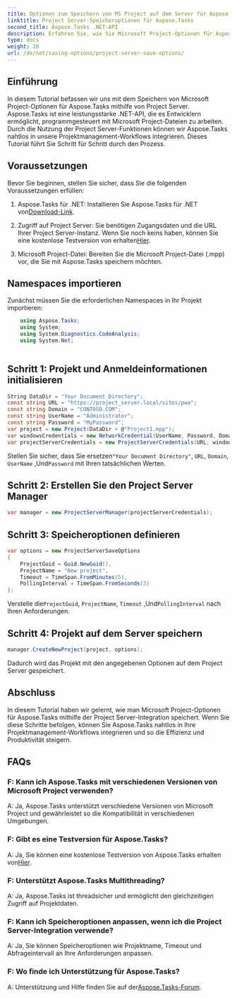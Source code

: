 ```yaml
---
title: Optionen zum Speichern von MS Project auf dem Server für Aspose.Tasks
linktitle: Project Server-Speicheroptionen für Aspose.Tasks
second_title: Aspose.Tasks .NET-API
description: Erfahren Sie, wie Sie Microsoft Project-Optionen für Aspose.Tasks mithilfe der Project Server-Integration speichern. Verbessern Sie Ihre Projektmanagement-Workflows.
type: docs
weight: 16
url: /de/net/saving-options/project-server-save-options/
---
```

## Einführung
In diesem Tutorial befassen wir uns mit dem Speichern von Microsoft Project-Optionen für Aspose.Tasks mithilfe von Project Server. Aspose.Tasks ist eine leistungsstarke .NET-API, die es Entwicklern ermöglicht, programmgesteuert mit Microsoft Project-Dateien zu arbeiten. Durch die Nutzung der Project Server-Funktionen können wir Aspose.Tasks nahtlos in unsere Projektmanagement-Workflows integrieren. Dieses Tutorial führt Sie Schritt für Schritt durch den Prozess.
## Voraussetzungen
Bevor Sie beginnen, stellen Sie sicher, dass Sie die folgenden Voraussetzungen erfüllen:
1.  Aspose.Tasks für .NET: Installieren Sie Aspose.Tasks für .NET von[Download-Link](https://releases.aspose.com/tasks/net/).
   
2. Zugriff auf Project Server: Sie benötigen Zugangsdaten und die URL Ihrer Project Server-Instanz. Wenn Sie noch keins haben, können Sie eine kostenlose Testversion von erhalten[Hier](https://releases.aspose.com/).
3. Microsoft Project-Datei: Bereiten Sie die Microsoft Project-Datei (.mpp) vor, die Sie mit Aspose.Tasks speichern möchten.

## Namespaces importieren
Zunächst müssen Sie die erforderlichen Namespaces in Ihr Projekt importieren:
```csharp
    using Aspose.Tasks;
    using System;
    using System.Diagnostics.CodeAnalysis;
    using System.Net;
    
```
## Schritt 1: Projekt und Anmeldeinformationen initialisieren
```csharp
String DataDir = "Your Document Directory";
const string URL = "https://project_server.local/sites/pwa";
const string Domain = "CONTOSO.COM";
const string UserName = "Administrator";
const string Password = "MyPassword";
var project = new Project(DataDir + @"Project1.mpp");
var windowsCredentials = new NetworkCredential(UserName, Password, Domain);
var projectServerCredentials = new ProjectServerCredentials(URL, windowsCredentials);
```
 Stellen Sie sicher, dass Sie ersetzen`"Your Document Directory"`, `URL`, `Domain`, `UserName` ,Und`Password` mit Ihren tatsächlichen Werten.
## Schritt 2: Erstellen Sie den Project Server Manager
```csharp
var manager = new ProjectServerManager(projectServerCredentials);
```
## Schritt 3: Speicheroptionen definieren
```csharp
var options = new ProjectServerSaveOptions
{
    ProjectGuid = Guid.NewGuid(),
    ProjectName = "New project",
    Timeout = TimeSpan.FromMinutes(5),
    PollingInterval = TimeSpan.FromSeconds(3)
};
```
 Verstelle die`ProjectGuid`, `ProjectName`, `Timeout` ,Und`PollingInterval` nach Ihren Anforderungen.
## Schritt 4: Projekt auf dem Server speichern
```csharp
manager.CreateNewProject(project, options);
```
Dadurch wird das Projekt mit den angegebenen Optionen auf dem Project Server gespeichert.

## Abschluss
In diesem Tutorial haben wir gelernt, wie man Microsoft Project-Optionen für Aspose.Tasks mithilfe der Project Server-Integration speichert. Wenn Sie diese Schritte befolgen, können Sie Aspose.Tasks nahtlos in Ihre Projektmanagement-Workflows integrieren und so die Effizienz und Produktivität steigern.
## FAQs
### F: Kann ich Aspose.Tasks mit verschiedenen Versionen von Microsoft Project verwenden?
A: Ja, Aspose.Tasks unterstützt verschiedene Versionen von Microsoft Project und gewährleistet so die Kompatibilität in verschiedenen Umgebungen.
### F: Gibt es eine Testversion für Aspose.Tasks?
 A: Ja, Sie können eine kostenlose Testversion von Aspose.Tasks erhalten von[Hier](https://releases.aspose.com/).
### F: Unterstützt Aspose.Tasks Multithreading?
A: Ja, Aspose.Tasks ist threadsicher und ermöglicht den gleichzeitigen Zugriff auf Projektdaten.
### F: Kann ich Speicheroptionen anpassen, wenn ich die Project Server-Integration verwende?
A: Ja, Sie können Speicheroptionen wie Projektname, Timeout und Abfrageintervall an Ihre Anforderungen anpassen.
### F: Wo finde ich Unterstützung für Aspose.Tasks?
 A: Unterstützung und Hilfe finden Sie auf der[Aspose.Tasks-Forum](https://forum.aspose.com/c/tasks/15).